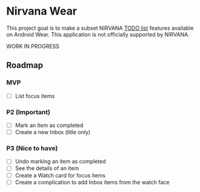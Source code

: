 # Nirvana Wear

This project goal is to make a subset NIRVANA [TODO list](https://focus.nirvanahq.com) features available on Android Wear.
This application is not officially supported by NIRVANA.

WORK IN PROGRESS

## Roadmap

### MVP
 - [ ] List focus items

### P2 (Important)
 - [ ] Mark an item as completed
 - [ ] Create a new Inbox (title only)

### P3 (Nice to have)
 - [ ] Undo marking an item as completed
 - [ ] See the details of an item
 - [ ] Create a Watch card for focus items
 - [ ] Create a complication to add Inbox items from the watch face
